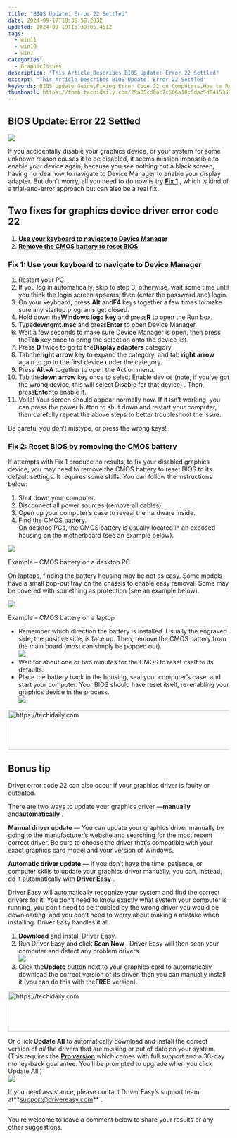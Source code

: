```yaml
---
title: "BIOS Update: Error 22 Settled"
date: 2024-09-17T18:35:58.283Z
updated: 2024-09-19T16:39:05.451Z
tags:
  - win11
  - win10
  - win7
categories:
  - GraphicIssues
description: "This Article Describes BIOS Update: Error 22 Settled"
excerpt: "This Article Describes BIOS Update: Error 22 Settled"
keywords: BIOS Update Guide,Fixing Error Code 22 on Computers,How to Resolve System BIOS Issue,Correcting Common Hardware Errors,Computer Boot Failure Troubleshooting,Step-by-Step BIOS Recovery Tips,Preventing PC Error 22 During Update Processes
thumbnail: https://thmb.techidaily.com/29a05cd0ac7c666a10c5dac5d641535795c3a88c901275fbe3b2dae45dd93fe1.jpg
---
```


## BIOS Update: Error 22 Settled

![](https://images.drivereasy.com/wp-content/uploads/2018/09/img_5b988610e117a.png)

 If you accidentally disable your graphics device, or your system for some unknown reason causes it to be disabled, it seems mission impossible to enable your device again, because you see nothing but a black screen, having no idea how to navigate to Device Manager to enable your display adapter. But don’t worry, all you need to do now is try [**Fix 1**](#f1) , which is kind of a trial-and-error approach but can also be a real fix.

## Two fixes for graphics device driver error code 22

1. [**Use your keyboard to navigate to Device Manager**](#f1)
2. [**Remove the CMOS battery to reset BIOS**](#f2)

### Fix 1: Use your keyboard to navigate to Device Manager

1. Restart your PC.
2. If you log in automatically, skip to step 3; otherwise, wait some time until you think the login screen appears, then (enter the password and) login.
3. On your keyboard, press **Alt** and**F4** keys together a few times to make sure any startup programs get closed.
4. Hold down the**Windows** **logo** **key** and press**R** to open the Run box.
5. Type**devmgmt.msc** and press**Enter** to open Device Manager.
6. Wait a few seconds to make sure Device Manager is open, then press the**Tab** key once to bring the selection onto the device list.
7. Press **D** twice to go to the**Display adapters** category.
8. Tab the**right arrow** key to expand the category, and tab **right arrow** again to go to the first device under the category.
9. Press **Alt+A** together to open the Action menu.
10. Tab the**down arrow** key once to select Enable device (note, if you’ve got the wrong device, this will select Disable for that device) . Then, press**Enter** to enable it.
11. Voila! Your screen should appear normally now. If it isn’t working, you can press the power button to shut down and restart your computer, then carefully repeat the above steps to better troubleshoot the issue.

Be careful you don’t mistype, or press the wrong keys!

### Fix 2: Reset BIOS by removing the CMOS battery

 If attempts with Fix 1 produce no results, to fix your disabled graphics device, you may need to remove the CMOS battery to reset BIOS to its default settings. It requires some skills. You can follow the instructions below:

1. Shut down your computer.
2. Disconnect all power sources (remove all cables).
3. Open up your computer’s case to reveal the hardware inside.
4. Find the CMOS battery.  
 On desktop PCs, the CMOS battery is usually located in an exposed housing on the motherboard (see an example below).

![](https://images.drivereasy.com/wp-content/uploads/2018/09/img_5b98c88244255.jpg)

Example – CMOS battery on a desktop PC

 On laptops, finding the battery housing may be not as easy. Some models have a small pop-out tray on the chassis to enable easy removal. Some may be covered with something as protection (see an example below).

![](https://images.drivereasy.com/wp-content/uploads/2018/09/img_5b98c4a50b434.jpg)

Example – CMOS battery on a laptop

* Remember which direction the battery is installed. Usually the engraved side, the positive side, is face up. Then, remove the CMOS battery from the main board (most can simply be popped out).  
![](https://images.drivereasy.com/wp-content/uploads/2018/09/img_5b98c58fd6ffe.jpg)
* Wait for about one or two minutes for the CMOS to reset itself to its defaults.
* Place the battery back in the housing, seal your computer’s case, and start your computer. Your BIOS should have reset itself, re-enabling your graphics device in the process.  
![](https://images.drivereasy.com/wp-content/uploads/2018/09/img_5b98c68d02c94.jpg)

<!-- affiliate ads begin -->
<a href="https://aligracehair.sjv.io/c/5597632/2006933/19272" target="_top" id="2006933">
  <img src="//a.impactradius-go.com/display-ad/19272-2006933" border="0" alt="https://techidaily.com" width="728" height="90"/>
</a>
<img height="0" width="0" src="https://aligracehair.sjv.io/i/5597632/2006933/19272" style="position:absolute;visibility:hidden;" border="0" />
<!-- affiliate ads end -->

## Bonus tip

 Driver error code 22 can also occur if your graphics driver is faulty or outdated.

 There are two ways to update your graphics driver —**manually** and**automatically** .

**Manual driver update** — You can update your graphics driver manually by going to the manufacturer’s website and searching for the most recent correct driver. Be sure to choose the driver that’s compatible with your exact graphics card model and your version of Windows.

**Automatic driver update** — If you don’t have the time, patience, or computer skills to update your graphics driver manually, you can, instead, do it automatically  with **[Driver Easy](https://tools.techidaily.com/drivereasy/download/)**  .

 Driver Easy will automatically recognize your system and find the correct drivers for it. You don’t need to know exactly what system your computer is running, you don’t need to be troubled by the wrong driver you would be downloading, and you don’t need to worry about making a mistake when installing. Driver Easy handles it all.

1. **[Download](https://tools.techidaily.com/drivereasy/download/)**  and install Driver Easy.
2. Run Driver Easy and click **Scan Now**  . Driver Easy will then scan your computer and detect any problem drivers.  
![](https://images.drivereasy.com/wp-content/uploads/2018/09/img_5b98dadf4599b.jpg)
3. Click the**Update** button next to your graphics card to automatically download the correct version of its driver, then you can manually install it (you can do this with the**FREE** version).  

<!-- affiliate ads begin -->
<a href="https://laganoo.pxf.io/c/5597632/1528688/16446" target="_top" id="1528688">
  <img src="//a.impactradius-go.com/display-ad/16446-1528688" border="0" alt="https://techidaily.com" width="728" height="90"/>
</a>
<img height="0" width="0" src="https://laganoo.pxf.io/i/5597632/1528688/16446" style="position:absolute;visibility:hidden;" border="0" />
<!-- affiliate ads end -->

 Or c lick **Update All** to automatically download and install the correct version of _all_  the drivers that are missing or out of date on your system. (This requires the **[Pro version](https://tools.techidaily.com/drivereasy/download/)**  which comes with full support and a 30-day money-back guarantee. You’ll be prompted to upgrade when you click Update All.)  
![](https://images.drivereasy.com/wp-content/uploads/2018/09/img_5b98db371ab1b.jpg)

 If you need assistance, please contact Driver Easy’s support team at**<support@drivereasy.com>** .

---

 You’re welcome to leave a comment below to share your results or any other suggestions.

<ins class="adsbygoogle"
     style="display:block"
     data-ad-format="autorelaxed"
     data-ad-client="ca-pub-7571918770474297"
     data-ad-slot="1223367746"></ins>

<ins class="adsbygoogle"
     style="display:block"
     data-ad-client="ca-pub-7571918770474297"
     data-ad-slot="8358498916"
     data-ad-format="auto"
     data-full-width-responsive="true"></ins>




